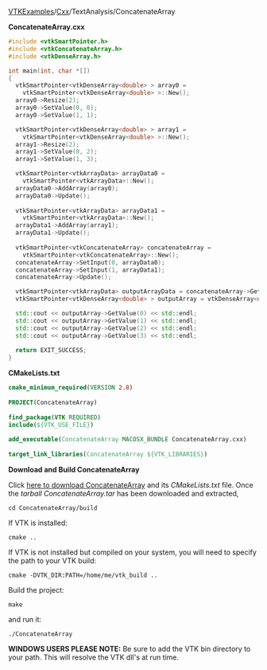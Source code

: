 [VTKExamples](/index/)/[Cxx](/Cxx)/TextAnalysis/ConcatenateArray

**ConcatenateArray.cxx**
```c++
#include <vtkSmartPointer.h>
#include <vtkConcatenateArray.h>
#include <vtkDenseArray.h>

int main(int, char *[])
{
  vtkSmartPointer<vtkDenseArray<double> > array0 =
    vtkSmartPointer<vtkDenseArray<double> >::New();
  array0->Resize(2);
  array0->SetValue(0, 0);
  array0->SetValue(1, 1);

  vtkSmartPointer<vtkDenseArray<double> > array1 =
    vtkSmartPointer<vtkDenseArray<double> >::New();
  array1->Resize(2);
  array1->SetValue(0, 2);
  array1->SetValue(1, 3);

  vtkSmartPointer<vtkArrayData> arrayData0 =
    vtkSmartPointer<vtkArrayData>::New();
  arrayData0->AddArray(array0);
  arrayData0->Update();
  
  vtkSmartPointer<vtkArrayData> arrayData1 =
    vtkSmartPointer<vtkArrayData>::New();
  arrayData1->AddArray(array1);
  arrayData1->Update();
  
  vtkSmartPointer<vtkConcatenateArray> concatenateArray =
    vtkSmartPointer<vtkConcatenateArray>::New();
  concatenateArray->SetInput(0, arrayData0);
  concatenateArray->SetInput(1, arrayData1);
  concatenateArray->Update();

  vtkSmartPointer<vtkArrayData> outputArrayData = concatenateArray->GetOutput();
  vtkSmartPointer<vtkDenseArray<double> > outputArray = vtkDenseArray<double>::SafeDownCast(outputArrayData->GetArray(0));

  std::cout << outputArray->GetValue(0) << std::endl;
  std::cout << outputArray->GetValue(1) << std::endl;
  std::cout << outputArray->GetValue(2) << std::endl;
  std::cout << outputArray->GetValue(3) << std::endl;
  
  return EXIT_SUCCESS;
}
```
**CMakeLists.txt**
```cmake
cmake_minimum_required(VERSION 2.8)
 
PROJECT(ConcatenateArray)
 
find_package(VTK REQUIRED)
include(${VTK_USE_FILE})
 
add_executable(ConcatenateArray MACOSX_BUNDLE ConcatenateArray.cxx)
 
target_link_libraries(ConcatenateArray ${VTK_LIBRARIES})
```

**Download and Build ConcatenateArray**

Click [here to download ConcatenateArray](https://github.com/lorensen/VTKWikiExamplesTarballs/raw/master/ConcatenateArray.tar) and its *CMakeLists.txt* file.
Once the *tarball ConcatenateArray.tar* has been downloaded and extracted,
```
cd ConcatenateArray/build 
```
If VTK is installed:
```
cmake ..
```
If VTK is not installed but compiled on your system, you will need to specify the path to your VTK build:
```
cmake -DVTK_DIR:PATH=/home/me/vtk_build ..
```
Build the project:
```
make
```
and run it:
```
./ConcatenateArray
```
**WINDOWS USERS PLEASE NOTE:** Be sure to add the VTK bin directory to your path. This will resolve the VTK dll's at run time.

